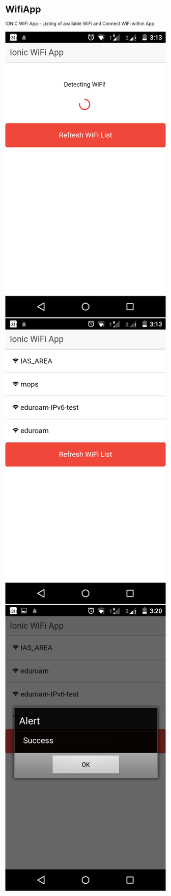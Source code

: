 # WifiApp
IONIC WiFi App - Listing of available WiFi and Connect WiFi within App
<br>
<br>
![alt tag](https://github.com/DynamicRemo/WifiApp/blob/master/ScreenShots/Capture1.png)
![alt tag](https://github.com/DynamicRemo/WifiApp/blob/master/ScreenShots/Capture2.png)
![alt tag](https://github.com/DynamicRemo/WifiApp/blob/master/ScreenShots/Capture3.png)